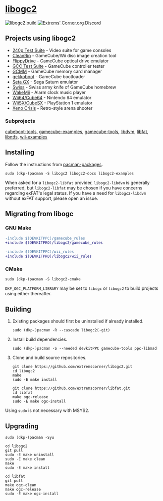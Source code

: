 # [libogc2](https://github.com/extremscorner/libogc2)

[![libogc2 build](https://github.com/extremscorner/libogc2/actions/workflows/continuous-integration-workflow.yml/badge.svg)](https://github.com/extremscorner/libogc2/actions/workflows/continuous-integration-workflow.yml) [![Extrems' Corner.org Discord](https://discordapp.com/api/guilds/243509579961466881/widget.png)](https://discord.extremscorner.org/)

## Projects using libogc2

- [240p Test Suite](https://github.com/ArtemioUrbina/240pTestSuite) - Video suite for game consoles
- [CleanRip](https://github.com/emukidid/cleanrip) - GameCube/Wii disc image creation tool
- [FlippyDrive](https://www.crowdsupply.com/team-offbroadway/flippydrive) - GameCube optical drive emulator
- [GCC Test Suite](https://github.com/greenwave-1/GTS) - GameCube controller tester
- [GCMM](https://github.com/suloku/gcmm) - GameCube memory card manager
- [gekkoboot](https://github.com/redolution/gekkoboot) - GameCube bootloader
- [Seta GX](https://github.com/fadedled/seta-gx) - Sega Saturn emulator
- [Swiss](https://github.com/emukidid/swiss-gc) - Swiss army knife of GameCube homebrew
- [WakeMii](https://github.com/emukidid/wakemii) - Alarm clock music player
- [Wii64/Cube64](https://github.com/emukidid/Wii64) - Nintendo 64 emulator
- [WiiSX/CubeSX](https://github.com/emukidid/pcsxgc) - PlayStation 1 emulator
- [Xeno Crisis](https://shop.bitmapbureau.com/collections/gamecube/products/xeno-crisis-gamecube) - Retro-style arena shooter

### Subprojects

[cubeboot-tools](https://github.com/extremscorner/cubeboot-tools), [gamecube-examples](https://github.com/extremscorner/gamecube-examples), [gamecube-tools](https://github.com/extremscorner/gamecube-tools), [libdvm](https://github.com/extremscorner/libdvm), [libfat](https://github.com/extremscorner/libfat), [libntfs](https://github.com/extremscorner/libntfs), [wii-examples](https://github.com/extremscorner/wii-examples)

## Installing

Follow the instructions from [pacman-packages](https://github.com/extremscorner/pacman-packages#readme).

```
sudo (dkp-)pacman -S libogc2 libogc2-docs libogc2-examples
```

When asked for a `libogc2-libfat` provider, `libogc2-libdvm` is generally preferred, but `libogc2-libfat` may be chosen if you have concerns regarding exFAT's legal status.
If you have a need for `libogc2-libdvm` without exFAT support, please open an issue.

## Migrating from libogc

### GNU Make

```diff
-include $(DEVKITPPC)/gamecube_rules
+include $(DEVKITPRO)/libogc2/gamecube_rules
```

```diff
-include $(DEVKITPPC)/wii_rules
+include $(DEVKITPRO)/libogc2/wii_rules
```

### CMake

```
sudo (dkp-)pacman -S libogc2-cmake
```

`DKP_OGC_PLATFORM_LIBRARY` may be set to `libogc` or `libogc2` to build projects using either thereafter.

## Building

1. Existing packages should first be uninstalled if already installed.

   ```
   sudo (dkp-)pacman -R --cascade libogc2(-git)
   ```

2. Install build dependencies.

   ```
   sudo (dkp-)pacman -S --needed devkitPPC gamecube-tools ppc-libmad
   ```

3. Clone and build source repositories.

   ```
   git clone https://github.com/extremscorner/libogc2.git
   cd libogc2
   make
   sudo -E make install
   ```

   ```
   git clone https://github.com/extremscorner/libfat.git
   cd libfat
   make ogc-release
   sudo -E make ogc-install
   ```

Using `sudo` is not necessary with MSYS2.

## Upgrading

```
sudo (dkp-)pacman -Syu
```

```
cd libogc2
git pull
sudo -E make uninstall
sudo -E make clean
make
sudo -E make install
```

```
cd libfat
git pull
make ogc-clean
make ogc-release
sudo -E make ogc-install
```
